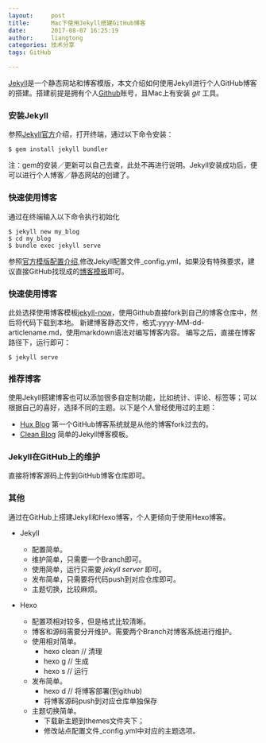 ```yaml
---
layout:     post
title:      Mac下使用Jekyll搭建GitHub博客
date:       2017-08-07 16:25:19
author:     liangtong
categories: 技术分享
tags: GitHub

---
```


[Jekyll](https://github.com/jekyll/jekyll)是一个静态网站和博客模版，本文介绍如何使用Jekyll进行个人GitHub博客的搭建。搭建前提是拥有个人[Github](https://github.com/)账号，且Mac上有安装 *git* 工具。

### 安装Jekyll  
  参照[Jekyll官方](https://jekyllrb.com/)介绍，打开终端，通过以下命令安装：    
```Shell
$ gem install jekyll bundler
```

注：gem的安装／更新可以自己去查，此处不再进行说明。Jekyll安装成功后，便可以进行个人博客／静态网站的创建了。


### 快速使用博客   

通过在终端输入以下命令执行初始化
```Shell
$ jekyll new my_blog
$ cd my_blog
$ bundle exec jekyll serve
```
参照[官方模版配置介绍](https://jekyllrb.com/docs/templates/),修改Jekyll配置文件_config.yml，如果没有特殊要求，建议直接GitHub找现成的[博客模板](http://jekyllthemes.org/)即可。  

### 快速使用博客  
  此处选择使用博客模板[jekyll-now](https://github.com/barryclark/jekyll-now)，使用Github直接fork到自己的博客仓库中，然后将代码下载到本地。
新建博客静态文件，格式:yyyy-MM-dd-articlename.md，使用markdown语法对编写博客内容。
编写之后，直接在博客路径下，运行即可：     
```Shell
$ jekyll serve
```

### 推荐博客   
  使用Jekyll搭建博客也可以添加很多自定制功能，比如统计、评论、标签等；可以根据自己的喜好，选择不同的主题。以下是个人曾经使用过的主题：      
+ [Hux Blog](https://github.com/Huxpro/huxpro.github.io) 第一个GitHub博客系统就是从他的博客fork过去的。
+ [Clean Blog](https://github.com/BlackrockDigital/startbootstrap-clean-blog-jekyll) 简单的Jekyll博客模板。



### Jekyll在GitHub上的维护    
直接将博客源码上传到GitHub博客仓库即可。


### 其他   
通过在GitHub上搭建Jekyll和Hexo博客，个人更倾向于使用Hexo博客。

 + Jekyll    
    - 配置简单。
    - 维护简单，只需要一个Branch即可。
    - 使用简单，运行只需要 *jekyll server* 即可。
    - 发布简单，只需要将代码push到对应仓库即可。
    - 主题切换，比较麻烦。


 + Hexo
    - 配置项相对较多，但是格式比较清晰。
    - 博客和源码需要分开维护。需要两个Branch对博客系统进行维护。
    - 使用相对简单。
        + hexo clean  // 清理
        + hexo g      // 生成
        + hexo s      // 运行
    - 发布简单。
        + hexo d      // 将博客部署(到github)
        + 将博客源码push到对应仓库单独保存
    - 主题切换简单。
        + 下载新主题到themes文件夹下；
        + 修改站点配置文件_config.yml中对应的主题选项。











